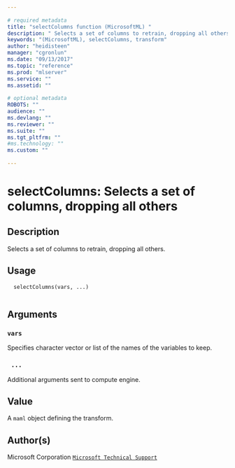 ```yaml
--- 
 
# required metadata 
title: "selectColumns function (MicrosoftML) " 
description: " Selects a set of columns to retrain, dropping all others. " 
keywords: "(MicrosoftML), selectColumns, transform" 
author: "heidisteen" 
manager: "cgronlun" 
ms.date: "09/13/2017" 
ms.topic: "reference" 
ms.prod: "mlserver" 
ms.service: "" 
ms.assetid: "" 
 
# optional metadata 
ROBOTS: "" 
audience: "" 
ms.devlang: "" 
ms.reviewer: "" 
ms.suite: "" 
ms.tgt_pltfrm: "" 
#ms.technology: "" 
ms.custom: "" 
 
--- 
```

 
 
 
 
 # selectColumns: Selects a set of columns, dropping all others 
 ## Description
 
Selects a set of columns to retrain, dropping all others.
 
 
 ## Usage

```   
  selectColumns(vars, ...)
 
```
 
 ## Arguments

   
  
 ### `vars`
 Specifies character vector or list of the names of the variables to keep. 
  
  
  
 ### ` ...`
 Additional arguments sent to compute engine. 
  
 
 
 ## Value
 
A `maml` object defining the transform.
 
 ## Author(s)
 
Microsoft Corporation [`Microsoft Technical Support`](https://go.microsoft.com/fwlink/?LinkID=698556&clcid=0x409)

 
 
 
 
